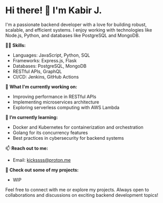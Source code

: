 # Hi there! 👋 I'm Kabir J.

I'm a passionate backend developer with a love for building robust, scalable, and efficient systems. I enjoy working with technologies like Node.js, Python, and databases like PostgreSQL and MongoDB.

👨‍💻 **Skills:** 
- Languages: JavaScript, Python, SQL
- Frameworks: Express.js, Flask
- Databases: PostgreSQL, MongoDB
- RESTful APIs, GraphQL
- CI/CD: Jenkins, GitHub Actions

🚀 **What I'm currently working on:**
- Improving performance in RESTful APIs
- Implementing microservices architecture
- Exploring serverless computing with AWS Lambda

🌱 **I’m currently learning:**
- Docker and Kubernetes for containerization and orchestration
- Golang for its concurrency features
- Best practices in cybersecurity for backend systems

📫 **Reach out to me:**
- Email: kickssss@proton.me

🔗 **Check out some of my projects:**
- WIP


Feel free to connect with me or explore my projects. Always open to collaborations and discussions on exciting backend development topics!

